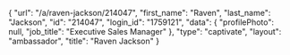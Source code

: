 {
    "url": "\/a\/raven-jackson\/214047",
    "first_name": "Raven",
    "last_name": "Jackson",
    "id": "214047",
    "login_id": "1759121",
    "data": {
        "profilePhoto": null,
        "job_title": "Executive Sales Manager"
    },
    "type": "captivate",
    "layout": "ambassador",
    "title": "Raven Jackson"
}